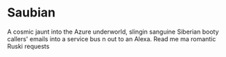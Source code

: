 # Saubian
A cosmic jaunt into the Azure underworld, slingin sanguine Siberian booty callers' emails into a service bus n out to an Alexa. Read me ma romantic Ruski requests
